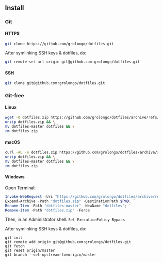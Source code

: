 ## Install

### Git

#### HTTPS
```bash
git clone https://github.com/grolongo/dotfiles.git
```

After symlinking SSH keys & dotfiles, do:
```bash
git remote set-url origin git@github.com:grolongo/dotfiles.git
```

#### SSH
```bash
git clone git@github.com:grolongo/dotfiles.git
```

### Git-free

#### Linux
```bash
wget -O dotfiles.zip https://github.com/grolongo/dotfiles/archive/refs/heads/master.zip && \
unzip dotfiles.zip && \
mv dotfiles-master dotfiles && \
rm dotfiles.zip
```

#### macOS
```bash
curl -#L -o dotfiles.zip https://github.com/grolongo/dotfiles/archive/refs/heads/master.zip && \
unzip dotfiles.zip && \
mv dotfiles-master dotfiles && \
rm dotfiles.zip
```

#### Windows

Open Terminal:
```powershell
Invoke-WebRequest -Uri "https://github.com/grolongo/dotfiles/archive/refs/heads/master.zip" -OutFile dotfiles.zip; `
Expand-Archive -Path "dotfiles.zip" -DestinationPath $PWD; `
Rename-Item -Path "dotfiles-master" -NewName "dotfiles"; `
Remove-Item -Path "dotfiles.zip" -Force
```

Then, in an Administrator shell: `Set-ExecutionPolicy Bypass`

After symlinking SSH keys & dotfiles, do:
```shell
git init
git remote add origin git@github.com:grolongo/dotfiles.git
git fetch
git reset origin/master
git branch --set-upstream-to=origin/master
```
